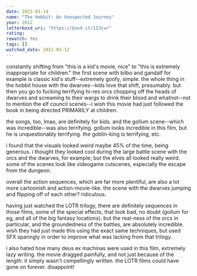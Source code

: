```yaml
---
date: 2021-03-14
name: "The Hobbit: An Unexpected Journey"
year: 2012
letterboxd_uri: "https://boxd.it/1IJcur"
rating: 
rewatch: Yes
tags: []
watched_date: 2021-03-12
---
```


constantly shifting from "this is a kid's movie, nice" to "this is extremely inappropriate for children." the first scene with bilbo and gandalf for example is classic kid's stuff--extremely goofy, simple. the whole thing in the hobbit house with the dwarves--kids love that shift, presumably. but then you go to fucking terrifying hi-res orcs chopping off the heads of dwarves and screaming to their wargs to drink their blood and whatnot--not to mention the elf council scenes--i wish this movie had just followed the book in being directed PRIMARILY at children.

the songs, too, lmao, are definitely for kids. and the gollum scene--which was incredible--was also terrifying. gollum looks incredible in this film, but he is unquestionably terrifying. the goblin-king is terrifying, etc.

i found that the visuals looked weird maybe 45% of the time, being generous. i thought they looked cool during the large battle scene with the orcs and the dwarves, for example; but the elves all looked really weird. some of the scenes look like videogame cutscenes, especially the escape from the dungeon.

overall the action sequences, which are far more plentiful, are also a lot more cartoonish and action-movie-like. the scene with the dwarves jumping and flipping off of each other? ridiculous.

having just watched the LOTR trilogy, there are definitely sequences in those films, some of the special effects, that look bad, no doubt (gollum for eg, and all of the big fantasy locations). but the real-ness of the orcs in particular, and the groundedness of the battles, are absolutely incredible. wish they had just made this using the exact same techniques, but used SFX sparingly in order to improve what was lacking from that trilogy.

i also hated how many deus ex machinas were used in this film, extremely lazy writing. the movie dragged painfully, and not just because of the length: it simply wasn't compellingly written. the LOTR films could have gone on forever. disappoint!
